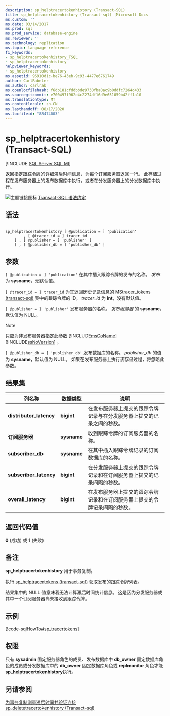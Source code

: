 ```yaml
---
description: sp_helptracertokenhistory (Transact-SQL)
title: sp_helptracertokenhistory (Transact-sql) |Microsoft Docs
ms.custom: ''
ms.date: 03/14/2017
ms.prod: sql
ms.prod_service: database-engine
ms.reviewer: ''
ms.technology: replication
ms.topic: language-reference
f1_keywords:
- sp_helptracertokenhistory_TSQL
- sp_helptracertokenhistory
helpviewer_keywords:
- sp_helptracertokenhistory
ms.assetid: 96910d1c-be76-43eb-9c93-4477e6761749
author: CarlRabeler
ms.author: carlrab
ms.openlocfilehash: f6db181cfddbbde9730fba0ac9b0ddfc7264d433
ms.sourcegitcommit: e700497f962e4c2274df16d9e651059b42ff1a10
ms.translationtype: MT
ms.contentlocale: zh-CN
ms.lasthandoff: 08/17/2020
ms.locfileid: "88474003"
---
```

# <a name="sp_helptracertokenhistory-transact-sql"></a>sp_helptracertokenhistory (Transact-SQL)
[!INCLUDE [SQL Server SQL MI](../../includes/applies-to-version/sql-asdbmi.md)]

  返回指定跟踪令牌的详细滞后时间信息，为每个订阅服务器返回一行。 此存储过程在发布服务器上的发布数据库中执行，或者在分发服务器上的分发数据库中执行。  
  
 ![主题链接图标](../../database-engine/configure-windows/media/topic-link.gif "“主题链接”图标") [Transact-SQL 语法约定](../../t-sql/language-elements/transact-sql-syntax-conventions-transact-sql.md)  
  
## <a name="syntax"></a>语法  
  
```  
  
sp_helptracertokenhistory [ @publication = ] 'publication'   
        , [ @tracer_id = ] tracer_id  
    [ , [ @publisher = ] 'publisher' ]  
    [ , [ @publisher_db = ] 'publisher_db' ]  
```  
  
## <a name="arguments"></a>参数  
`[ @publication = ] 'publication'` 在其中插入跟踪令牌的发布的名称。 *发布* 为 **sysname**，无默认值。  
  
`[ @tracer_id = ] tracer_id` 为其返回历史记录信息的 [MStracer_tokens &#40;transact-sql&#41;](../../relational-databases/system-tables/mstracer-tokens-transact-sql.md) 表中的跟踪令牌的 ID。 *tracer_id* 为 **int**，没有默认值。  
  
`[ @publisher = ] 'publisher'` 发布服务器的名称。 *发布服务器* 的 **sysname**，默认值为 NULL。  
  
> [!NOTE]
>  只应为非发布服务器指定此参数 [!INCLUDE[msCoName](../../includes/msconame-md.md)] [!INCLUDE[ssNoVersion](../../includes/ssnoversion-md.md)] 。  
  
`[ @publisher_db = ] 'publisher_db'` 发布数据库的名称。 *publisher_db* 的值为 **sysname**，默认值为 NULL。 如果在发布服务器上执行该存储过程，将忽略此参数。  
  
## <a name="result-set"></a>结果集  
  
|列名称|数据类型|说明|  
|-----------------|---------------|-----------------|  
|**distributor_latency**|**bigint**|在发布服务器上提交的跟踪令牌记录与在分发服务器上提交的记录之间的秒数。|  
|**订阅服务器**|**sysname**|收到跟踪令牌的订阅服务器的名称。|  
|**subscriber_db**|**sysname**|在其中插入跟踪令牌记录的订阅数据库的名称。|  
|**subscriber_latency**|**bigint**|在分发服务器上提交的跟踪令牌记录和在订阅服务器上提交的记录间隔的秒数。|  
|**overall_latency**|**bigint**|在发布服务器上提交的跟踪令牌记录和在订阅服务器上提交的令牌记录间隔的秒数。|  
  
## <a name="return-code-values"></a>返回代码值  
 **0** (成功) 或 **1** (失败)   
  
## <a name="remarks"></a>备注  
 **sp_helptracertokenhistory** 用于事务复制。  
  
 执行 [sp_helptracertokens &#40;transact-sql&#41;](../../relational-databases/system-stored-procedures/sp-helptracertokens-transact-sql.md) 获取发布的跟踪令牌列表。  
  
 结果集中的 NULL 值意味着无法计算滞后时间统计信息。 这是因为分发服务器或其中一个订阅服务器尚未接收到跟踪令牌。  
  
## <a name="example"></a>示例  
 [!code-sql[HowTo#sp_tracertokens](../../relational-databases/replication/codesnippet/tsql/sp-helptracertokenhistor_1.sql)]  
  
## <a name="permissions"></a>权限  
 只有 **sysadmin** 固定服务器角色的成员、发布数据库中 **db_owner** 固定数据库角色的成员或分发数据库中的 **db_owner** 固定数据库角色或 **replmonitor** 角色才能 **sp_helptracertokenhistory**执行。  
  
## <a name="see-also"></a>另请参阅  
 [为事务复制测量滞后时间并验证连接](../../relational-databases/replication/monitor/measure-latency-and-validate-connections-for-transactional-replication.md)   
 [sp_deletetracertokenhistory &#40;Transact-sql&#41;](../../relational-databases/system-stored-procedures/sp-deletetracertokenhistory-transact-sql.md)  
  
  
